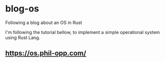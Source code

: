# blog-os
Following a blog about an OS in Rust

I'm following the tutorial bellow, to implement a simple operational system using Rust Lang.

## https://os.phil-opp.com/
